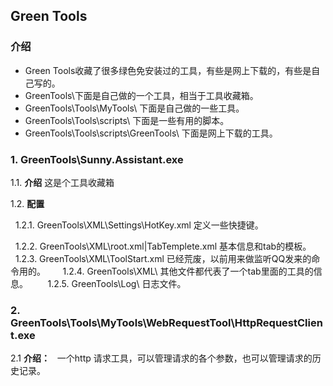 ## Green Tools

### 介绍
* Green Tools收藏了很多绿色免安装过的工具，有些是网上下载的，有些是自己写的。
* GreenTools\下面是自己做的一个工具，相当于工具收藏箱。
* GreenTools\Tools\MyTools\ 下面是自己做的一些工具。
* GreenTools\Tools\scripts\ 下面是一些有用的脚本。
* GreenTools\Tools\scripts\GreenTools\ 下面是网上下载的工具。

### 1. GreenTools\Sunny.Assistant.exe
1.1. **介绍**
    这是个工具收藏箱
  
  1.2. **配置**
 
    1.2.1. GreenTools\XML\Settings\HotKey.xml 定义一些快捷键。
    
    1.2.2. GreenTools\XML\root.xml|TabTemplete.xml 基本信息和tab的模板。
    
    1.2.3. GreenTools\XML\ToolStart.xml 已经荒废，以前用来做监听QQ发来的命令用的。
    
    1.2.4. GreenTools\XML\ 其他文件都代表了一个tab里面的工具的信息。
    
    1.2.5. GreenTools\Log\ 日志文件。

### 2. GreenTools\Tools\MyTools\WebRequestTool\HttpRequestClient.exe

2.1 **介绍：**
  
  一个http 请求工具，可以管理请求的各个参数，也可以管理请求的历史记录。
